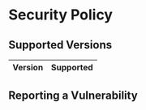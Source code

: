 # Security Policy

## Supported Versions

| Version | Supported          |
| ------- | ------------------ |

## Reporting a Vulnerability
